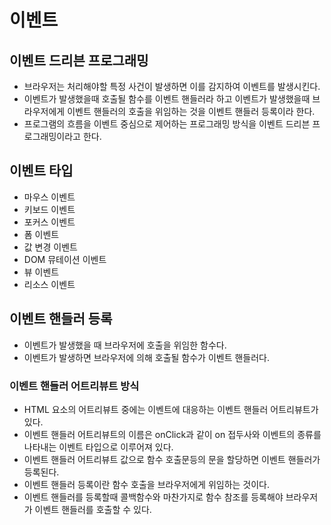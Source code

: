 # 이벤트

## 이벤트 드리븐 프로그래밍

- 브라우저는 처리해야할 특정 사건이 발생하면 이를 감지하여 이벤트를 발생시킨다.
- 이벤트가 발생했을때 호출될 함수를 이벤트 핸들러라 하고 이벤트가 발생했을때 브라우저에게 이벤트 핸들러의 호출을 위임하는 것을 이벤트 핸들러 등록이라 한다.
- 프로그램의 흐름을 이벤트 중심으로 제어하는 프로그래밍 방식을 이벤트 드리븐 프로그래밍이라고 한다.

## 이벤트 타입

- 마우스 이벤트
- 키보드 이벤트
- 포커스 이벤트
- 폼 이벤트
- 값 변경 이벤트
- DOM 뮤테이션 이벤트
- 뷰 이벤트
- 리소스 이벤트

## 이벤트 핸들러 등록

- 이벤트가 발생했을 때 브라우저에 호출을 위임한 함수다.
- 이벤트가 발생하면 브라우저에 의해 호출될 함수가 이벤트 핸들러다.

### 이벤트 핸들러 어트리뷰트 방식

- HTML 요소의 어트리뷰트 중에는 이벤트에 대응하는 이벤트 핸들러 어트리뷰트가 있다.
- 이벤트 핸들러 어트리뷰트의 이름은 onClick과 같이 on 접두사와 이벤트의 종류를 나타내는 이벤트 타입으로 이루어져 있다.
- 이벤트 핸들러 어트리뷰트 값으로 함수 호출문등의 문을 할당하면 이벤트 핸들러가 등록된다.
- 이벤트 핸들러 등록이란 함수 호출을 브라우저에게 위임하는 것이다.
- 이벤트 핸들러를 등록할때 콜백함수와 마찬가지로 함수 참조를 등록해야 브라우저가 이벤트 핸들러를 호출할 수 있다.
